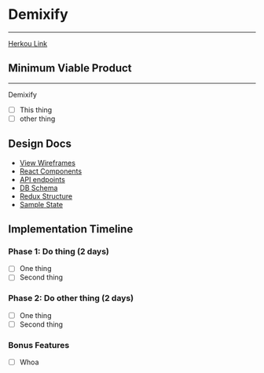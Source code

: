 # Demixify
----

[Herkou Link](http://demixify.herokuapp.com)

## Minimum Viable Product
---------

Demixify

- [ ] This thing
- [ ] other thing

## Design Docs
* [View Wireframes](docs/wireframes)
* [React Components](docs/component-hierarchy.md)
* [API endpoints](docs/api-endpoints.md)
* [DB Schema](docs/schema.md)
* [Redux Structure](docs/redux-structure.md)
* [Sample State](docs/sample-state.md)

## Implementation Timeline

### Phase 1: Do thing (2 days)
- [ ] One thing
- [ ] Second thing

### Phase 2: Do other thing (2 days)
- [ ] One thing
- [ ] Second thing

### Bonus Features
- [ ] Whoa
